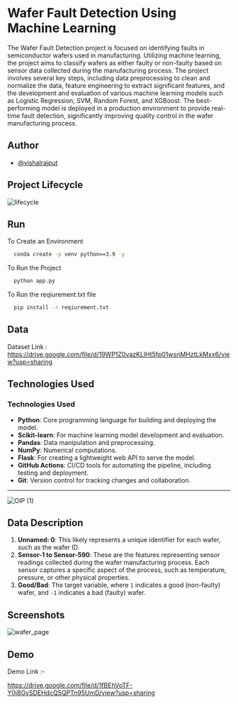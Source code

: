 
# Wafer Fault Detection Using Machine Learning

The Wafer Fault Detection project is focused on identifying faults in semiconductor wafers used in manufacturing. Utilizing machine learning, the project aims to classify wafers as either faulty or non-faulty based on sensor data collected during the manufacturing process. The project involves several key steps, including data preprocessing to clean and normalize the data, feature engineering to extract significant features, and the development and evaluation of various machine learning models such as Logistic Regression, SVM, Random Forest, and XGBoost. The best-performing model is deployed in a production environment to provide real-time fault detection, significantly improving quality control in the wafer manufacturing process.
## Author

- [@vishalrajput](https://github.com/vishalrajput29/thyroiddisease)


## Project Lifecycle

![lifecycle](https://github.com/user-attachments/assets/49011b25-3eb6-4353-8f40-5d28c53eb34f)
## Run


To Create an Environment

```cmd
  conda create -p venv python==3.9 -y
```

To Run the Project

```cmd
  python app.py
```

To Run the reqiurement.txt file

```cmd
  pip install -r reqiurement.txt
```


## Data 

Dataset Link : https://drive.google.com/file/d/19WP1Z0vazKLlHt5fp01wsnMHztLkMxx6/view?usp=sharing
## Technologies Used



### Technologies Used

- **Python**: Core programming language for building and deploying the model.
- **Scikit-learn**: For machine learning model development and evaluation.
- **Pandas**: Data manipulation and preprocessing.
- **NumPy**: Numerical computations.
- **Flask**: For creating a lightweight web API to serve the model.
- **GitHub Actions**: CI/CD tools for automating the pipeline, including testing and deployment.
- **Git**: Version control for tracking changes and collaboration.



---

![OIP (1)](https://github.com/user-attachments/assets/c9eea634-f643-4d09-a4f6-596645f8d5f0)
## Data Description


1. **Unnamed: 0**: This likely represents a unique identifier for each wafer, such as the wafer ID.
2. **Sensor-1 to Sensor-590**: These are the features representing sensor readings collected during the wafer manufacturing process. Each sensor captures a specific aspect of the process, such as temperature, pressure, or other physical properties.
3. **Good/Bad**: The target variable, where `1` indicates a good (non-faulty) wafer, and `-1` indicates a bad (faulty) wafer.


## Screenshots

![wafer_page](https://github.com/user-attachments/assets/c7e60c05-72d1-436a-a44b-14b371b6348c)


## Demo

Demo Link :-

https://drive.google.com/file/d/1fBEhVoTF-Y0j8GvSDEHdcQ5QPTn95UmD/view?usp=sharing
